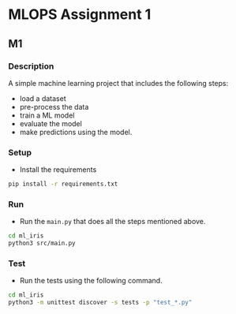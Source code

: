 # MLOPS Assignment 1
## M1
### Description
A simple machine learning project that includes the following steps:
- load a dataset
- pre-process the data
- train a ML model
- evaluate the model
- make predictions using the model.

### Setup
- Install the requirements
```bash
pip install -r requirements.txt
```
### Run
- Run the `main.py` that does all the steps mentioned above.
```bash
cd ml_iris
python3 src/main.py
```
### Test
- Run the tests using the following command.
```bash
cd ml_iris
python3 -m unittest discover -s tests -p "test_*.py"
```